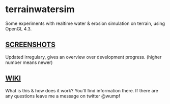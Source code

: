 terrainwatersim
===============

Some experiments with realtime water &amp; erosion simulation on terrain, using OpenGL 4.3.

[SCREENSHOTS](https://github.com/Wumpf/terrainwatersim/wiki)
---------------
Updated irregulary, gives an overview over development progress. (higher number means newer)

[WIKI](https://github.com/Wumpf/terrainwatersim/wiki)
---------------
What is this & how does it work? You'll find information there. If there are any questions leave me a message on twitter @wumpf
